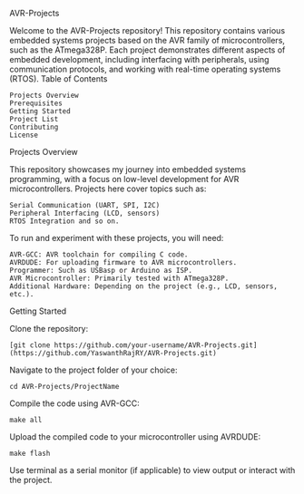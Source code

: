 AVR-Projects

Welcome to the AVR-Projects repository! This repository contains various embedded systems projects based on the AVR family of microcontrollers, such as the ATmega328P. Each project demonstrates different aspects of embedded development, including interfacing with peripherals, using communication protocols, and working with real-time operating systems (RTOS).
Table of Contents

    Projects Overview
    Prerequisites
    Getting Started
    Project List
    Contributing
    License

Projects Overview

This repository showcases my journey into embedded systems programming, with a focus on low-level development for AVR microcontrollers. Projects here cover topics such as:

    Serial Communication (UART, SPI, I2C)
    Peripheral Interfacing (LCD, sensors)
    RTOS Integration and so on.


To run and experiment with these projects, you will need:

    AVR-GCC: AVR toolchain for compiling C code.
    AVRDUDE: For uploading firmware to AVR microcontrollers.
    Programmer: Such as USBasp or Arduino as ISP.
    AVR Microcontroller: Primarily tested with ATmega328P.
    Additional Hardware: Depending on the project (e.g., LCD, sensors, etc.).

Getting Started

Clone the repository:

    [git clone https://github.com/your-username/AVR-Projects.git](https://github.com/YaswanthRajRY/AVR-Projects.git)

Navigate to the project folder of your choice:

    cd AVR-Projects/ProjectName

Compile the code using AVR-GCC:

    make all

Upload the compiled code to your microcontroller using AVRDUDE:

    make flash

Use terminal as a serial monitor (if applicable) to view output or interact with the project.
